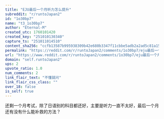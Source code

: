 ```yaml
---
title: "EJU最后一个月听力怎么提升"
subreddit: "r/runtoJapan2"
id: "1o30bp7"
name: "t3_1o30bp7"
author: "Eternal-M"
created_utc: 1760101420
created_key: "251010130340"
capture_ts: "251011014510"
content_sha256: "ccfb13587b995938309b42e680b3347f11cbbe5adb2a2ad5c81a152851777984"
permalink: "https://reddit.com/r/runtoJapan2/comments/1o30bp7/eju最后一个月听力怎么提升/"
url: "https://www.reddit.com/r/runtoJapan2/comments/1o30bp7/eju最后一个月听力怎么提升/"
domain: "self.runtoJapan2"
ups: 2
upvote_ratio: 1.0
num_comments: 2
link_flair_text: "不懂就问"
link_flair_css_class: ""
over_18: false
is_self: true
---
```


还剩一个月考试，除了日语别的科目都还好，主要是听力一直不太好，最后一个月还有没有什么能补救的方法？
